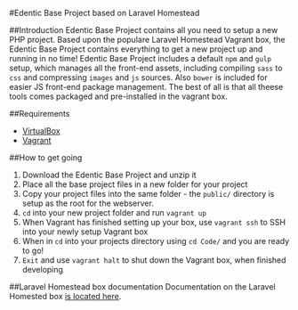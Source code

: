 #Edentic Base Project based on Laravel Homestead

##Introduction
Edentic Base Project contains all you need to setup a new PHP project. Based upon the populare Laravel Homestead Vagrant box, the Edentic Base Project contains everything to get a new project up and running in no time! Edentic Base Project includes a default `npm` and `gulp` setup, which manages all the front-end assets, including compiling `sass` to `css` and compressing `images` and `js` sources. Also `bower` is included for easier JS front-end package management. The best of all is that all theese tools comes packaged and pre-installed in the vagrant box.


##Requirements
- [VirtualBox](http://virtualbox.org)
- [Vagrant](http://vagrantup.com)

##How to get going
1. Download the Edentic Base Project and unzip it
2. Place all the base project files in a new folder for your project
3. Copy your project files into the same folder - the `public/` directory is setup as the root for the webserver.
3. `cd` into your new project folder and run `vagrant up`
4. When Vagrant has finished setting up your box, use `vagrant ssh` to SSH into your newly setup Vagrant box
5. When in `cd` into your projects directory using `cd Code/` and you are ready to go!
6. `Exit` and use `vagrant halt` to shut down the Vagrant box, when finished developing

##Laravel Homestead box documentation
Documentation on the Laravel Homested box [is located here](http://laravel.com/docs/homestead?version=4.2).